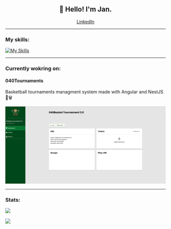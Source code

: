 <h2 align="center">👋 Hello! I'm Jan.</h2>

<p align="center"><a href="https://www.linkedin.com/in/jan-kwiatkowski-633215271/">LinkedIn</a>

---

<h3>My skills:</h3>

[![My Skills](https://skillicons.dev/icons?i=ts,js,html,css,angular,node,nest,git)](https://skillicons.dev)

---

<h3>Currently wokring on:</h3>

<h4>040Tournaments</h4>
<p>Basketball tournaments managment system made with Angular and NestJS 🏀🗑️</p>
<img src="https://github.com/kwiatkowskijan/kwiatkowskijan/blob/main/040basket2.png" width="800px">

---

<h3>Stats:</h3>

<!-- ![](https://github-readme-stats.vercel.app/api?username=kwiatkowskijan&theme=tokyonight&include_all_commits=false&count_private=true) <br> -->

![](https://github-readme-streak-stats.herokuapp.com/?user=kwiatkowskijan&theme=tokyonight) <br>

![](https://github-readme-stats.vercel.app/api/top-langs/?username=kwiatkowskijan&theme=tokyonight&include_all_commits=false&count_private=true&layout=compact)

